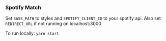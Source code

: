 ### Spotify Match


Set `SASS_PATH` to styles and `SPOTIFY_CLIENT_ID` to your spotify api. Also set `REDIRECT_URL` if not running on localhost:3000

To run locally: `yarn start`

